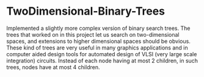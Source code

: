 # TwoDimensional-Binary-Trees
Implemented a slightly more complex version of binary search trees.
The trees that worked on in this project let us search on two-dimensional spaces, and extensions to higher dimensional spaces should be obvious. 
These kind of trees are very useful in many graphics applications and in computer aided design tools for automated design of VLSI (very large scale integration) circuits. 
Instead of each node having at most 2 children, in such trees, nodes have at most 4 children.
